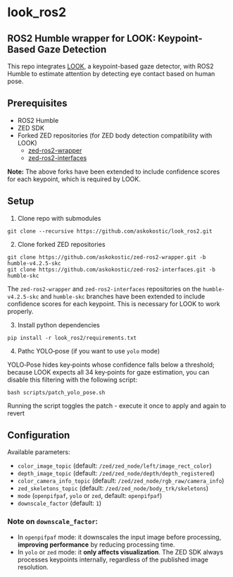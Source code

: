 # look_ros2
## ROS2 Humble wrapper for LOOK: Keypoint-Based Gaze Detection

This repo integrates [LOOK](https://github.com/vita-epfl/looking), a keypoint-based gaze detector, with ROS2 Humble to estimate attention by detecting eye contact based on human pose.

## Prerequisites
- ROS2 Humble
- ZED SDK
- Forked ZED repositories (for ZED body detection compatibility with LOOK)
  - [zed-ros2-wrapper](https://github.com/askokostic/zed-ros2-wrapper/tree/humble-v4.2.5-skc)
  - [zed-ros2-interfaces](https://github.com/askokostic/zed-ros2-interfaces/tree/humble-skc)

**Note:** The above forks have been extended to include confidence scores for each keypoint, which is required by LOOK.
  
## Setup

1. Clone repo with submodules

```
git clone --recursive https://github.com/askokostic/look_ros2.git
```

2. Clone forked ZED repositories

```
git clone https://github.com/askokostic/zed-ros2-wrapper.git -b humble-v4.2.5-skc
git clone https://github.com/askokostic/zed-ros2-interfaces.git -b humble-skc
```
The `zed-ros2-wrapper` and `zed-ros2-interfaces` repositories on the `humble-v4.2.5-skc` and `humble-skc` branches have been extended to include confidence scores for each keypoint. This is necessary for LOOK to work properly.

3. Install python dependencies
```
pip install -r look_ros2/requirements.txt
```

4. Pathc YOLO‐pose (if you want to use `yolo` mode)

YOLO‑Pose hides key‑points whose confidence falls below a threshold; because LOOK expects all 34 key‑points for gaze estimation, you can disable this filtering with the following script:

```
bash scripts/patch_yolo_pose.sh
```

Running the script toggles the patch - execute it once to apply and again to revert

## Configuration
Available parameters:

- `color_image_topic` (default: `/zed/zed_node/left/image_rect_color`)
- `depth_image_topic` (default: `/zed/zed_node/depth/depth_registered`)
- `color_camera_info_topic` (default: `/zed/zed_node/rgb_raw/camera_info`)
- `zed_skeletons_topic` (default: `/zed/zed_node/body_trk/skeletons`)
- `mode` (`openpifpaf`, `yolo` or `zed`, default: `openpifpaf`)
- `downscale_factor` (default: `1`)

### Note on `downscale_factor`:

- In `openpifpaf` mode: it downscales the input image before processing, **improving performance** by reducing processing time.
- In `yolo` or `zed` mode: it **only affects visualization**. The ZED SDK always processes keypoints internally, regardless of the published image resolution.
